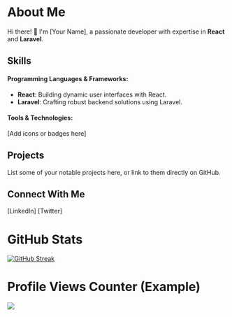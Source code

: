 # About Me
Hi there! 👋 I'm [Your Name], a passionate developer with expertise in **React** and **Laravel**.

## Skills
#### Programming Languages & Frameworks:
- **React**: Building dynamic user interfaces with React.
- **Laravel**: Crafting robust backend solutions using Laravel.

#### Tools & Technologies:
[Add icons or badges here]

## Projects
List some of your notable projects here, or link to them directly on GitHub.

## Connect With Me
[LinkedIn]
[Twitter]

# GitHub Stats
[![GitHub Streak](http://github-readme-streak-stats.herokuapp.com?user=your-github-username&theme=dark)](https://git.io/streak-stats)

# Profile Views Counter (Example)
![](https://komarev.com/ghpvc/?username=your-github-username)
